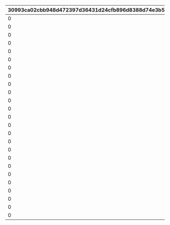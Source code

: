 |30993ca02cbb948d472397d36431d24cfb896d8388d74e3b5a864a5a34f81567|56a807df66909ee22b81f1af2327bfd4a6f2f8cdfbf7511b4a9194aea865fd20|31e1f0456739f907bc2edaee3c6924dbe50d2853020e2847a4031bc5254338a7|1c77cc55ea8b1203bab2bc5b32ca452086dba4fccb3779a0b2f3b396c8ddbcef|2a8c69bc688eb9172a7fc8642f9065a828d67b126f37c51b45839ed5371071bb|8c4064699a7de71b429b79a4f64acf56f5d936e0157d1440b62bf43271af3123|c9d80d16c5bdb2f7c3ad70ff441055fb041738b302e68d751178c8bbf39ed212|7fc7f0ced83c2757cdfc9e1b885e4fa7f78343795f9323a5a5728b448920a111|79bb533342cd71ebdc91297c766e320d6537a2897af7422e9077ab0d07bdcc1d|5d64f89065df698cd4b5bcd137df5f3ac03fca11be8b244f469d702a119328e8|435c443092ad45c83ffbb3e641b0c9b079781e362d9adfede010315da7baa6a9|510b7830d9545e9c7e606222d91f0fbd9224915c976e5af2ed2817be4aadcad0|65a23932d5917698f778385787ea92b595141fbf7f8db53b77e499778293be0e|100ec34e929c6ed3a2e53239a784e87153824f28d721142a5f16c4c2a8da1377|2cc5831f13380d43642a0079e396563529c97b754656ae0b1dfd6c038ed2d036|
| --- | --- | --- | --- | --- | --- | --- | --- | --- | --- | --- | --- | --- | --- | --- |
|0|100113|701000101|bgm_M57|110001|0|1|bgm_M57|90110001|90|EASY|1|0|100113|1|
|0|100113|701000102|bgm_M57|110001|0|2|bgm_M57|90110002|90|NORMAL|1|0|100113|1|
|0|100113|701000103|bgm_M57|110001|0|3|bgm_M57|90110003|90|HARD|1|0|100113|1|
|0|100113|701000104|bgm_M57|110001|0|4|bgm_M57|90110004|90|VERY HARD|1|0|100113|1|
|0|100113|701000105|bgm_M57|110001|0|5|bgm_M57|90110005|90|EXTREME|1|0|100113|1|
|0|103013|701000201|bgm_M169|120001|0|1|bgm_M169|90120001|90|EASY|2|0|103013|1|
|0|103013|701000202|bgm_M169|120001|0|2|bgm_M169|90120002|90|NORMAL|2|0|103013|1|
|0|103013|701000203|bgm_M169|120001|0|3|bgm_M169|90120003|90|HARD|2|0|103013|1|
|0|103013|701000204|bgm_M169|120001|0|4|bgm_M169|90120004|90|VERY HARD|2|0|103013|1|
|0|103013|701000205|bgm_M169|120001|0|5|bgm_M169|90120005|90|EXTREME|2|0|103013|1|
|0|100113|701000301|bgm_M64|130001|0|1|bgm_M64|90130001|90|EASY|3|0|100113|1|
|0|100113|701000302|bgm_M64|130001|0|2|bgm_M64|90130002|90|NORMAL|3|0|100113|1|
|0|100113|701000303|bgm_M64|130001|0|3|bgm_M64|90130003|90|HARD|3|0|100113|1|
|0|100113|701000304|bgm_M64|130001|0|4|bgm_M64|90130004|90|VERY HARD|3|0|100113|1|
|0|100113|701000305|bgm_M64|130001|0|5|bgm_M64|90130005|90|EXTREME|3|0|100113|1|
|0|100113|701000401|bgm_M07|140001|0|1|bgm_M07|90140001|90|EASY|4|0|100113|1|
|0|100113|701000402|bgm_M07|140001|0|2|bgm_M07|90140002|90|NORMAL|4|0|100113|1|
|0|100113|701000403|bgm_M07|140001|0|3|bgm_M07|90140003|90|HARD|4|0|100113|1|
|0|100113|701000404|bgm_M07|140001|0|4|bgm_M07|90140004|90|VERY HARD|4|0|100113|1|
|0|100113|701000405|bgm_M07|140001|0|5|bgm_M07|90140005|90|EXTREME|4|0|100113|1|
|0|103013|701000501|bgm_M170|150001|0|1|bgm_M170|90150001|90|EASY|5|0|103013|1|
|0|103013|701000502|bgm_M170|150001|0|2|bgm_M170|90150002|90|NORMAL|5|0|103013|1|
|0|103013|701000503|bgm_M170|150001|0|3|bgm_M170|90150003|90|HARD|5|0|103013|1|
|0|103013|701000504|bgm_M170|150001|0|4|bgm_M170|90150004|90|VERY HARD|5|0|103013|1|
|0|103013|701000505|bgm_M170|150001|0|5|bgm_M170|90150005|90|EXTREME|5|0|103013|1|